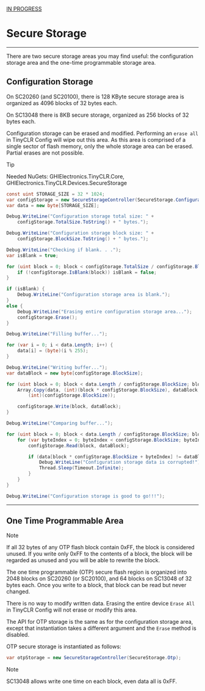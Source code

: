 [IN PROGRESS](error.md) 
# Secure Storage
---
There are two secure storage areas you may find useful: the configuration storage area and the one-time programmable storage area.

## Configuration Storage
On SC20260 (and SC20100), there is 128 KByte secure storage area is organized as 4096 blocks of 32 bytes each. 

On SC13048 there is 8KB secure storage, organized as 256 blocks of 32 bytes each.

Configuration storage can be erased and modified. Performing an `erase all` in TinyCLR Config will wipe out this area. As this area is comprised of a single sector of flash memory, only the whole storage area can be erased. Partial erases are not possible.

> [!Tip]
> Needed NuGets: GHIElectronics.TinyCLR.Core, GHIElectronics.TinyCLR.Devices.SecureStorage

```cs
const uint STORAGE_SIZE = 32 * 1024;
var configStorage = new SecureStorageController(SecureStorage.Configuration);
var data = new byte[STORAGE_SIZE];

Debug.WriteLine("Configuration storage total size: " +
    configStorage.TotalSize.ToString() + " bytes.");

Debug.WriteLine("Configuration storage block size: " +
    configStorage.BlockSize.ToString() + " bytes.");

Debug.WriteLine("Checking if blank. . .");
var isBlank = true;

for (uint block = 0; block < configStorage.TotalSize / configStorage.BlockSize; block++) {
    if (!configStorage.IsBlank(block)) isBlank = false;
}

if (isBlank) {
    Debug.WriteLine("Configuration storage area is blank.");
}
else {
    Debug.WriteLine("Erasing entire configuration storage area...");
    configStorage.Erase();
}

Debug.WriteLine("Filling buffer...");

for (var i = 0; i < data.Length; i++) {
    data[i] = (byte)(i % 255);
}

Debug.WriteLine("Writing buffer...");
var dataBlock = new byte[configStorage.BlockSize];

for (uint block = 0; block < data.Length / configStorage.BlockSize; block++) {
    Array.Copy(data, (int)(block * configStorage.BlockSize), dataBlock, 0,
        (int)(configStorage.BlockSize));

    configStorage.Write(block, dataBlock);
}

Debug.WriteLine("Comparing buffer...");

for (uint block = 0; block < data.Length / configStorage.BlockSize; block++) {
    for (var byteIndex = 0; byteIndex < configStorage.BlockSize; byteIndex++) {
        configStorage.Read(block, dataBlock);

        if (data[block * configStorage.BlockSize + byteIndex] != dataBlock[byteIndex]) {
            Debug.WriteLine("Configuration storage data is corrupted!");
            Thread.Sleep(Timeout.Infinite);
        }
    }
}

Debug.WriteLine("Configuration storage is good to go!!!");
```

---

## One Time Programmable Area

> [!Note]
> If all 32 bytes of any OTP flash block contain 0xFF, the block is considered unused. If you write only 0xFF to the contents of a block, the block will be regarded as unused and you will be able to rewrite the block. 


The one time programmable (OTP) secure flash region is organized into 2048 blocks on SC20260 (or SC20100), and 64 blocks on SC13048 of 32 bytes each. Once you write to a block, that block can be read but never changed.

There is no way to modify written data. Erasing the entire device `Erase All` in TinyCLR Config will not erase or modify this area.

The API for OTP storage is the same as for the configuration storage area, except that instantiation takes a different argument and the `Erase` method is disabled.

OTP secure storage is instantiated as follows:

```cs
var otpStorage = new SecureStorageController(SecureStorage.Otp);
```

> [!Note]
> SC13048 allows write one time on each block, even data all is 0xFF.
